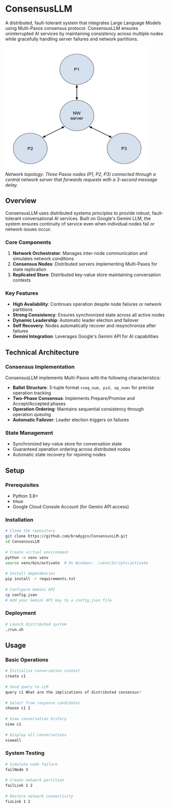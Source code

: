 # ConsensusLLM

A distributed, fault-tolerant system that integrates Large Language Models using Multi-Paxos consensus protocol. ConsensusLLM ensures uninterrupted AI services by maintaining consistency across multiple nodes while gracefully handling server failures and network partitions.

![Network Topology](assets/network_topology.png)
*Network topology: Three Paxos nodes (P1, P2, P3) connected through a central network server that forwards requests with a 3-second message delay.*

## Overview

ConsensusLLM uses distributed systems principles to provide robust, fault-tolerant conversational AI services. Built on Google's Gemini LLM, the system ensures continuity of service even when individual nodes fail or network issues occur.

### Core Components
1. **Network Orchestrator**: Manages inter-node communication and simulates network conditions
2. **Consensus Nodes**: Distributed servers implementing Multi-Paxos for state replication
3. **Replicated Store**: Distributed key-value store maintaining conversation contexts

### Key Features
- **High Availability**: Continues operation despite node failures or network partitions
- **Strong Consistency**: Ensures synchronized state across all active nodes
- **Dynamic Leadership**: Automatic leader election and failover
- **Self Recovery**: Nodes automatically recover and resynchronize after failures
- **Gemini Integration**: Leverages Google's Gemini API for AI capabilities

## Technical Architecture

### Consensus Implementation
ConsensusLLM implements Multi-Paxos with the following characteristics:
- **Ballot Structure**: 3-tuple format `<seq_num, pid, op_num>` for precise operation tracking
- **Two-Phase Consensus**: Implements Prepare/Promise and Accept/Accepted phases
- **Operation Ordering**: Maintains sequential consistency through operation queuing
- **Automatic Failover**: Leader election triggers on failures

### State Management
- Synchronized key-value store for conversation state
- Guaranteed operation ordering across distributed nodes
- Automatic state recovery for rejoining nodes

## Setup

### Prerequisites
- Python 3.8+
- tmux
- Google Cloud Console Account (for Gemini API access)

### Installation
```bash
# Clone the repository
git clone https://github.com/bradygin/ConsensusLLM.git
cd ConsensusLLM

# Create virtual environment
python -m venv venv
source venv/bin/activate  # On Windows: .\venv\Scripts\activate

# Install dependencies
pip install -r requirements.txt

# Configure Gemini API
cp config.json
# Add your Gemini API key to a config.json file
```

### Deployment
```bash
# Launch distributed system
./run.sh
```

## Usage

### Basic Operations
```bash
# Initialize conversation context
create c1

# Send query to LLM
query c1 What are the implications of distributed consensus?

# Select from response candidates
choose c1 2

# View conversation history
view c1

# Display all conversations
viewall
```

### System Testing
```bash
# Simulate node failure
failNode 3

# Create network partition
failLink 1 2

# Restore network connectivity
fixLink 1 2
```
